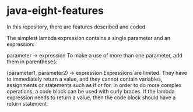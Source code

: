 # java-eight-features
In this repository, there are features described and coded 


The simplest lambda expression contains a single parameter and an expression:

parameter -> expression
To make a use of more than one parameter, add them in parentheses:

(parameter1, parameter2) -> expression
Expressions are limited. They have to immediately return a value, and they cannot contain variables, assignments or statements such as if or for. In order to do more complex operations, a code block can be used with curly braces. If the lambda expression needs to return a value, then the code block should have a return statement.
